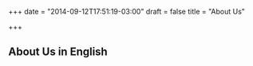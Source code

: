 +++
date = "2014-09-12T17:51:19-03:00"
draft = false
title = "About Us"

+++

## About Us in English